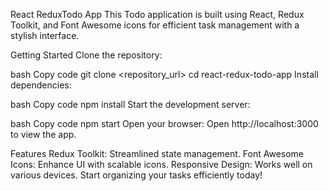 React ReduxTodo App
This Todo application is built using React, Redux Toolkit, and Font Awesome icons for efficient task management with a stylish interface.

Getting Started
Clone the repository:

bash
Copy code
git clone <repository_url>
cd react-redux-todo-app
Install dependencies:

bash
Copy code
npm install
Start the development server:

bash
Copy code
npm start
Open your browser:
Open http://localhost:3000 to view the app.

Features
Redux Toolkit: Streamlined state management.
Font Awesome Icons: Enhance UI with scalable icons.
Responsive Design: Works well on various devices.
Start organizing your tasks efficiently today!
